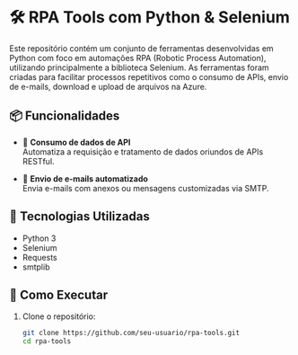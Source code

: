 # 🛠️ RPA Tools com Python & Selenium

Este repositório contém um conjunto de ferramentas desenvolvidas em Python com foco em automações RPA (Robotic Process Automation), utilizando principalmente a biblioteca Selenium. As ferramentas foram criadas para facilitar processos repetitivos como o consumo de APIs, envio de e-mails, download e upload de arquivos na Azure.

## 📦 Funcionalidades

- 🔄 **Consumo de dados de API**  
  Automatiza a requisição e tratamento de dados oriundos de APIs RESTful.

- 📧 **Envio de e-mails automatizado**  
  Envia e-mails com anexos ou mensagens customizadas via SMTP.

## 🧰 Tecnologias Utilizadas

- Python 3  
- Selenium  
- Requests  
- smtplib  

## 🚀 Como Executar

1. Clone o repositório:
   ```bash
   git clone https://github.com/seu-usuario/rpa-tools.git
   cd rpa-tools
